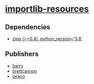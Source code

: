 # [importlib-resources](https://pypi.org/project/importlib-resources)

## Dependencies
- [zipp (>=0.4); python_version<'3.8'](packages/z/zipp.md)



## Publishers
- [barry](https://pypi.org/user/barry)
- [brettcannon](https://pypi.org/user/brettcannon)
- [jaraco](https://pypi.org/user/jaraco)

